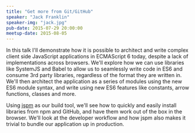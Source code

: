 ```yaml
---
title: "Get more from Git/GitHub"
speaker: "Jack Franklin"
speaker-img: "jack.jpg"
pub-date: 2015-07-29 20:00:00
meetup-date: 2015-08-05
---
```


In this talk I'll demonstrate how it is possible to architect and write complex client side JavaScript applications in ECMAScript 6 today, despite a lack of implementations across browsers. We'll explore how we can use libraries like SystemJS and Babel to allow us to seamlessly write code in ES6 and consume 3rd party libraries, regardless of the format they are written in. We'll then architect the application as a series of modules using the new ES6 module syntax, and write using new ES6 features like constants, arrow functions, classes and more.

Using [jspm](http://jspm.io/) as our build tool, we'll see how to quickly and easily install libraries from npm and GitHub, and have them work out of the box in the browser. We'll look at the developer workflow and how jspm also makes it trivial to bundle our application up in production.
